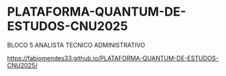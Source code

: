 # PLATAFORMA-QUANTUM-DE-ESTUDOS-CNU2025
BLOCO 5 ANALISTA TECNICO ADMINISTRATIVO

https://fabiomendes33.github.io/PLATAFORMA-QUANTUM-DE-ESTUDOS-CNU2025/
